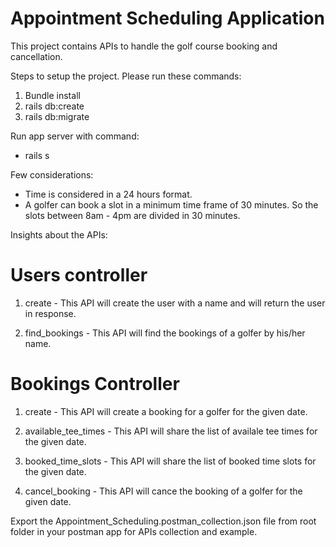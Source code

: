 # Appointment Scheduling Application

This project contains APIs to handle the golf course booking and cancellation. 

Steps to setup the project. Please run these commands:

1. Bundle install
2. rails db:create
3. rails db:migrate

Run app server with command: 

* rails s


Few considerations: 

* Time is considered in a 24 hours format.
* A golfer can book a slot in a minimum time frame of 30 minutes. So the slots between 8am - 4pm are divided in 30 minutes.

Insights about the APIs:

Users controller
================

1. create - This API will create the user with a name and will return the user in response.

2. find_bookings - This API will find the bookings of a golfer by his/her name.

Bookings Controller
===================

1. create - This API will create a booking for a golfer for the given date.

2. available_tee_times - This API will share the list of availale tee times for the given date.

3. booked_time_slots - This API will share the list of booked time slots for the given date.

4. cancel_booking - This API will cance the booking of a golfer for the given date.

Export the Appointment_Scheduling.postman_collection.json file from root folder in your postman app for APIs collection and example.
